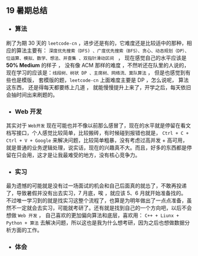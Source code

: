 ## 19 暑期总结
* ### 算法

刷了为期 30 天的 `leetcode-cn` ，进步还是有的，它难度还是比较适中的那种，相应的算法主要有： ` 深度优先搜索（DFS) 、广度优先搜索（BFS）、贪心、动态规划（DP）、位运算、模拟、数学、想法、并查集 、双指针滑动区间  ` ， 现在感觉自己的水平应该是 **50% Medium** 的样子 ， 没有像 ACM 那样的难度 ，不然听还在队里的人说的，现在学习的应该是：`线段树、树状 DP 、主席树、网络流、莫队算法` ， 但是也感觉到有些也是模版， 套模版的题，`leetcode-cn` 上面难度主要是 DP ，怎么说呢， 算法这东西， 还是得每天都要练上几道 ， 就能慢慢提升上来了，开学之后，每天依旧会抽时间出来刷题的。

* ### Web 开发

其实对于 `Web开发` 现在可能也并不像以前那么感冒了，现在的水平就是停留在看文档写接口，个人感觉比较简单，比较搬砖，有时候碰到报错也就是， `Ctrl + C + Ctrl + V + Google` 来解决问题，比较简单粗暴，没有考虑过高并发 + 高可用，就是普通的业务逻辑处理，说实话，现在的兴趣真不大。而且，好多的东西都是停留在只会用，这才是让我最难受的地方，没有核心竞争力。

* ### 实习

最为遗憾的可能就是没有过一场面试的机会和自己后面真的就怂了，不敢再投递了，导致暑假并没有出去实习，7 月底，唉 ，就应该 5、6 月就开始准备找的。 不过唯一学习到的就是找实习这整个流程了，也算是为明年做出了一点点准备，虽然不一定就会去实习，可能就考研了。还有就是找到自己的一个方向吧，以后不会想做 `Web 开发` ， 自己喜欢的更加偏向算法和底层，喜欢用： `C++ + Liunx + Python + 算法` 去解决问题，所以这也是我为什么想考研，因为之后也想做数据分析方面的工作。 

* ### 体会

